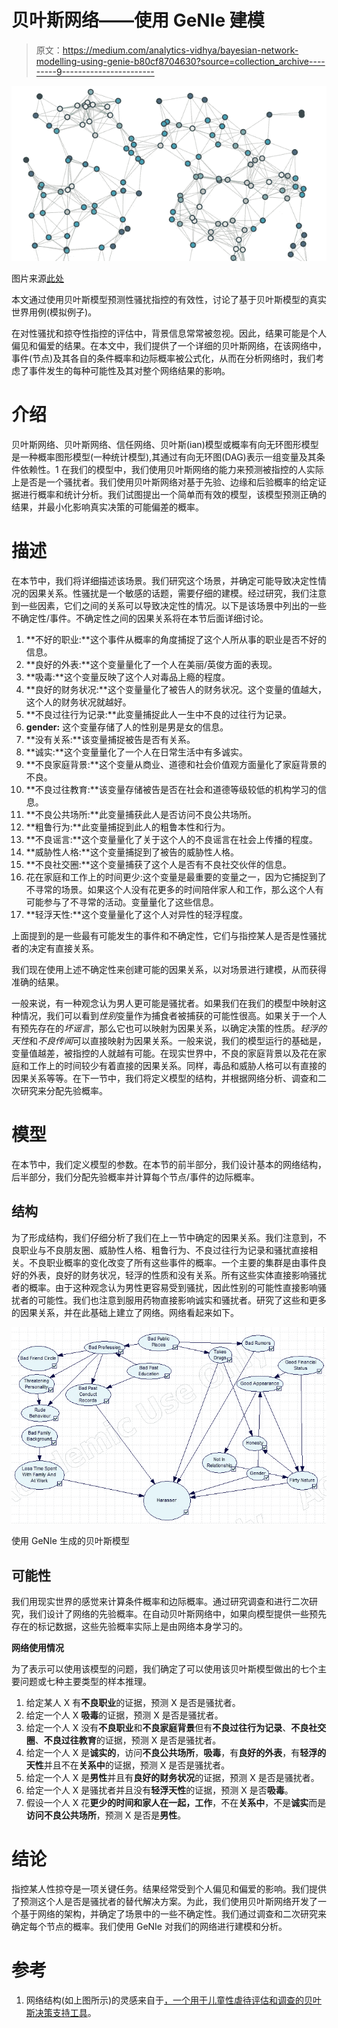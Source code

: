 # 贝叶斯网络——使用 GeNIe 建模

> 原文：<https://medium.com/analytics-vidhya/bayesian-network-modelling-using-genie-b80cf8704630?source=collection_archive---------9----------------------->

![](img/81868ceecea32ed88548b8602f766af4.png)

图片来源[此处](https://towardsdatascience.com/a-tale-of-two-convolutions-differing-design-paradigms-for-graph-neural-networks-8dadffa5b4b0)

本文通过使用贝叶斯模型预测性骚扰指控的有效性，讨论了基于贝叶斯模型的真实世界用例(模拟例子)。

在对性骚扰和掠夺性指控的评估中，背景信息常常被忽视。因此，结果可能是个人偏见和偏爱的结果。在本文中，我们提供了一个详细的贝叶斯网络，在该网络中，事件(节点)及其各自的条件概率和边际概率被公式化，从而在分析网络时，我们考虑了事件发生的每种可能性及其对整个网络结果的影响。

# 介绍

贝叶斯网络、贝叶斯网络、信任网络、贝叶斯(ian)模型或概率有向无环图形模型是一种概率图形模型(一种统计模型),其通过有向无环图(DAG)表示一组变量及其条件依赖性。1 在我们的模型中，我们使用贝叶斯网络的能力来预测被指控的人实际上是否是一个骚扰者。我们使用贝叶斯网络对基于先验、边缘和后验概率的给定证据进行概率和统计分析。我们试图提出一个简单而有效的模型，该模型预测正确的结果，并最小化影响真实决策的可能偏差的概率。

# 描述

在本节中，我们将详细描述该场景。我们研究这个场景，并确定可能导致决定性情况的因果关系。性骚扰是一个敏感的话题，需要仔细的建模。经过研究，我们注意到一些因素，它们之间的关系可以导致决定性的情况。以下是该场景中列出的一些不确定性/事件。不确定性之间的因果关系将在本节后面详细讨论。

1.  **不好的职业:**这个事件从概率的角度捕捉了这个人所从事的职业是否不好的信息。
2.  **良好的外表:**这个变量量化了一个人在美丽/英俊方面的表现。
3.  **吸毒:**这个变量反映了这个人对毒品上瘾的程度。
4.  **良好的财务状况:**这个变量量化了被告人的财务状况。这个变量的值越大，这个人的财务状况就越好。
5.  **不良过往行为记录:**此变量捕捉此人一生中不良的过往行为记录。
6.  **gender:** 这个变量存储了人的性别是男是女的信息。
7.  **没有关系:**该变量捕捉被告是否有关系。
8.  **诚实:**这个变量量化了一个人在日常生活中有多诚实。
9.  **不良家庭背景:**这个变量从商业、道德和社会价值观方面量化了家庭背景的不良。
10.  **不良过往教育:**该变量存储被告是否在社会和道德等级较低的机构学习的信息。
11.  **不良公共场所:**此变量捕获此人是否访问不良公共场所。
12.  **粗鲁行为:**此变量捕捉到此人的粗鲁本性和行为。
13.  **不良谣言:**这个变量量化了关于这个人的不良谣言在社会上传播的程度。
14.  **威胁性人格:**这个变量捕捉到了被告的威胁性人格。
15.  **不良社交圈:**这个变量捕获了这个人是否有不良社交伙伴的信息。
16.  花在家庭和工作上的时间更少:这个变量是最重要的变量之一，因为它捕捉到了不寻常的场景。如果这个人没有花更多的时间陪伴家人和工作，那么这个人有可能参与了不寻常的活动。变量量化了这些信息。
17.  **轻浮天性:**这个变量量化了这个人对异性的轻浮程度。

上面提到的是一些最有可能发生的事件和不确定性，它们与指控某人是否是性骚扰者的决定有直接关系。

我们现在使用上述不确定性来创建可能的因果关系，以对场景进行建模，从而获得准确的结果。

一般来说，有一种观念认为男人更可能是骚扰者。如果我们在我们的模型中映射这种情况，我们可以看到*性别*变量作为捕食者被捕获的可能性很高。如果关于一个人有预先存在的*坏谣言*，那么它也可以映射为因果关系，以确定决策的性质。*轻浮的天性*和*不良传闻*可以直接映射为因果关系。一般来说，我们的模型运行的基础是，变量值越差，被指控的人就越有可能。在现实世界中，不良的家庭背景以及花在家庭和工作上的时间较少有着直接的因果关系。同样，毒品和威胁人格可以有直接的因果关系等等。在下一节中，我们将定义模型的结构，并根据网络分析、调查和二次研究来分配先验概率。

# 模型

在本节中，我们定义模型的参数。在本节的前半部分，我们设计基本的网络结构，后半部分，我们分配先验概率并计算每个节点/事件的边际概率。

## 结构

为了形成结构，我们仔细分析了我们在上一节中确定的因果关系。我们注意到，不良职业与不良朋友圈、威胁性人格、粗鲁行为、不良过往行为记录和骚扰直接相关。不良职业概率的变化改变了所有这些事件的概率。一个主要的集群是由事件良好的外表，良好的财务状况，轻浮的性质和没有关系。所有这些实体直接影响骚扰者的概率。由于这种观念认为男性更容易受到骚扰，因此性别的可能性直接影响骚扰者的可能性。我们也注意到服用药物直接影响诚实和骚扰者。研究了这些和更多的因果关系，并在此基础上建立了网络。网络看起来如下。

![](img/d7b098acd3c2aa9383f67f8a64c9ac30.png)

使用 GeNIe 生成的贝叶斯模型

## 可能性

我们用现实世界的感觉来计算条件概率和边际概率。通过研究调查和进行二次研究，我们设计了网络的先验概率。在自动贝叶斯网络中，如果向模型提供一些预先存在的标记数据，这些先验概率实际上是由网络本身学习的。

**网络使用情况**

为了表示可以使用该模型的问题，我们确定了可以使用该贝叶斯模型做出的七个主要问题或七种主要类型的样本推理。

1.  给定某人 X 有**不良职业**的证据，预测 X 是否是骚扰者。
2.  给定一个人 X **吸毒**的证据，预测 X 是否是骚扰者。
3.  给定一个人 X 没有**不良职业**和**不良家庭背景**但有**不良过往行为记录**、**不良社交圈**、**不良过往教育**的证据，预测 X 是否是骚扰者。
4.  给定一个人 X 是**诚实的**，访问**不良公共场所**，**吸毒**，有**良好的外表**，有**轻浮的天性**并且不在**关系中**的证据，预测 X 是否是骚扰者。
5.  给定一个人 X 是**男性**并且有**良好的财务状况**的证据，预测 X 是否是骚扰者。
6.  给定一个人 X 是骚扰者并且没有**轻浮天性**的证据，预测 X 是否**吸毒**。
7.  假设一个人 X 花**更少的时间和家人在一起，工作**，不在**关系中**，不是**诚实**而是**访问不良公共场所**，预测 X 是否是**男性**。

# 结论

指控某人性掠夺是一项关键任务。结果经常受到个人偏见和偏爱的影响。我们提供了预测这个人是否是骚扰者的替代解决方案。为此，我们使用贝叶斯网络开发了一个基于网络的架构，并确定了场景中的一些不确定性。我们通过调查和二次研究来确定每个节点的概率。我们使用 GeNIe 对我们的网络进行建模和分析。

# 参考

1.  网络结构(如上图所示)的灵感来自于[，一个用于儿童性虐待评估和调查的贝叶斯决策支持工具](https://www.researchgate.net/publication/319092849_A_Bayesian_Decision-Support_Tool_for_Child_Sexual_Abuse_Assessment_and_Investigation)。